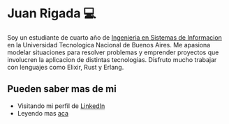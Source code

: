 # Juan Rigada :computer:

Soy un estudiante de cuarto año de <a href="http://www.sistemas.frba.utn.edu.ar/"> Ingenieria en Sistemas de Informacion</a> en la Universidad Tecnologica Nacional de Buenos Aires. Me apasiona modelar situaciones para resolver problemas y emprender proyectos que involucren la aplicacion de distintas tecnologias. Disfruto mucho trabajar con lenguajes como Elixir, Rust y Erlang. 

## Pueden saber mas de mi 
- Visitando mi perfil de <a href="https://www.linkedin.com/in/juan-rigada-848952194">LinkedIn</a>
- Leyendo mas <a href="https://jrigada.github.io/online-cv/">aca</a>
